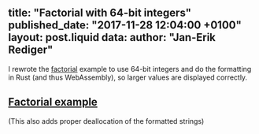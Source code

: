 title: "Factorial with 64-bit integers"
published_date: "2017-11-28 12:04:00 +0100"
layout: post.liquid
data:
  author: "Jan-Erik Rediger"
---
I rewrote the [factorial][] example to use 64-bit integers
and do the formatting in Rust (and thus WebAssembly), so larger values are displayed correctly.

## [Factorial example][factorial]

(This also adds proper deallocation of the formatted strings)

[factorial]: /demos/factorial/index.html
